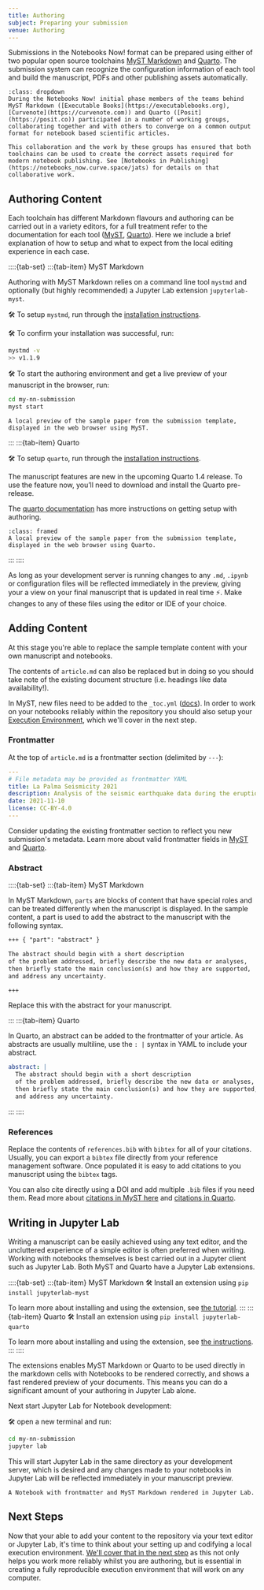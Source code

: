 ```yaml
---
title: Authoring
subject: Preparing your submission
venue: Authoring
---
```


Submissions in the Notebooks Now! format can be prepared using either of two popular open source toolchains [MyST Markdown](https://mystmd.org) and [Quarto](https://quarto.org). The submission system can recognize the configuration information of each tool and build the manuscript, PDFs and other publishing assets automatically.

```{note} Collaborative Open Source Development
:class: dropdown
During the Notebooks Now! initial phase members of the teams behind MyST Markdown ([Executable Books](https://executablebooks.org), [Curvenote](https://curvenote.com)) and Quarto ([Posit](https://posit.co)) participated in a number of working groups, collaborating together and with others to converge on a common output format for notebook based scientific articles.

This collaboration and the work by these groups has ensured that both toolchains can be used to create the correct assets required for modern notebook publishing. See [Notebooks in Publishing](https://notebooks_now.curve.space/jats) for details on that collaborative work.
```

## Authoring Content

Each toolchain has different Markdown flavours and authoring can be carried out in a variety editors, for a full treatment refer to the documentation for each tool ([MyST](https://mystmd.org/guide/quickstart-myst-documents), [Quarto](https://quarto.org/docs/manuscripts/)). Here we include a brief explanation of how to setup and what to expect from the local editing experience in each case.

::::{tab-set}
:::{tab-item} MyST Markdown

Authoring with MyST Markdown relies on a command line tool `mystmd` and optionally (but highly recommended) a Jupyter Lab extension `jupyterlab-myst`.

🛠 To setup `mystmd`, run through the [installation instructions](https://mystmd.org/guide/quickstart).

🛠 To confirm your installation was successful, run:

```bash
mystmd -v
>> v1.1.9
```

🛠 To start the authoring environment and get a live preview of your manuscript in the browser, run:

```bash
cd my-nn-submission
myst start
```

```{figure} images/myst-browser-preview.png
A local preview of the sample paper from the submission template, displayed in the web browser using MyST.
```

:::
:::{tab-item} Quarto

🛠 To setup `quarto`, run through the [installation instructions](https://quarto.org/docs/manuscripts/).

The manuscript features are new in the upcoming Quarto 1.4 release.
To use the feature now, you’ll need to download and install the Quarto pre-release.

The [quarto documentation](https://quarto.org/docs/manuscripts/) has more instructions on getting setup with authoring.

```{figure} images/quarto-browser-preview.png
:class: framed
A local preview of the sample paper from the submission template, displayed in the web browser using Quarto.
```

:::
::::

As long as your development server is running changes to any `.md`, `.ipynb` or configuration files will be reflected immediately in the preview, giving your a view on your final manuscript that is updated in real time ⚡️. Make changes to any of these files using the editor or IDE of your choice.

## Adding Content

At this stage you're able to replace the sample template content with your own manuscript and notebooks.

The contents of `article.md` can also be replaced but in doing so you should take note of the existing document structure (i.e. headings like data availability!).

In MyST, new files need to be added to the `_toc.yml` ([docs](https://mystmd.org/guide/table-of-contents)). In order to work on your notebooks reliably within the repository you should also setup your [Execution Environment](./environment.md), which we'll cover in the next step.

### Frontmatter

At the top of `article.md` is a frontmatter section (delimited by `---`):

```yaml
---
# File metadata may be provided as frontmatter YAML
title: La Palma Seismicity 2021
description: Analysis of the seismic earthquake data during the eruption
date: 2021-11-10
license: CC-BY-4.0
---
```

Consider updating the existing frontmatter section to reflect you new submission's metadata. Learn more about valid frontmatter fields in [MyST](https://mystmd.org/guide/frontmatter) and [Quarto](https://quarto.org/docs/authoring/front-matter.html).

### Abstract

::::{tab-set}
:::{tab-item} MyST Markdown

In MyST Markdown, `parts` are blocks of content that have special roles and can be treated differently when the manuscript is displayed. In the sample content, a part is used to add the abstract to the manuscript with the following syntax.

```md
+++ { "part": "abstract" }

The abstract should begin with a short description
of the problem addressed, briefly describe the new data or analyses,
then briefly state the main conclusion(s) and how they are supported,
and address any uncertainty.

+++
```

Replace this with the abstract for your manuscript.

:::
:::{tab-item} Quarto

In Quarto, an abstract can be added to the frontmatter of your article. As abstracts are usually multiline, use the `: |` syntax in YAML to include your abstract.

```yaml
abstract: |
  The abstract should begin with a short description
  of the problem addressed, briefly describe the new data or analyses,
  then briefly state the main conclusion(s) and how they are supported,
  and address any uncertainty.
```

:::
::::

### References

Replace the contents of `references.bib` with `bibtex` for all of your citations. Usually, you can export a `bibtex` file directly from your reference management software. Once populated it is easy to add citations to you manuscript using the `bibtex` tags.

You can also cite directly using a DOI and add multiple `.bib` files if you need them. Read more about [citations in MyST here](https://mystmd.org/guide/citations) and [citations in Quarto](https://quarto.org/docs/authoring/footnotes-and-citations).

## Writing in Jupyter Lab

Writing a manuscript can be easily achieved using any text editor, and the uncluttered experience of a simple editor is often preferred when writing. Working with notebooks themselves is best carried out in a Jupyter client such as Jupyter Lab. Both MyST and Quarto have a Jupyter Lab extensions.

::::{tab-set}
:::{tab-item} MyST Markdown
🛠 Install an extension using `pip install jupyterlab-myst`

To learn more about installing and using the extension, see [the tutorial](https://mystmd.org/guide/quickstart-jupyter-lab-myst).
:::
:::{tab-item} Quarto
🛠 Install an extension using `pip install jupyterlab-quarto`

To learn more about installing and using the extension, see [the instructions](https://quarto.org/docs/tools/jupyter-lab-extension.html).
:::
::::

The extensions enables MyST Markdown or Quarto to be used directly in the markdown cells with Notebooks to be rendered correctly, and shows a fast rendered preview of your documents. This means you can do a significant amount of your authoring in Jupyter Lab alone.

Next start Jupyter Lab for Notebook development:

🛠 open a new terminal and run:

```bash
cd my-nn-submission
jupyter lab
```

This will start Jupyter Lab in the same directory as your development server, which is desired and any changes made to your notebooks in Jupyter Lab will be reflected immediately in your manuscript preview.

```{figure} images/jupyterlab-myst.webp
A Notebook with frontmatter and MyST Markdown rendered in Jupyter Lab.
```

## Next Steps

Now that your able to add your content to the repository via your text editor or Jupyter Lab, it's time to think about your setting up and codifying a local execution environment. [We'll cover that in the next step](environment) as this not only helps you work more reliably whilst you are authoring, but is essential in creating a fully reproducible execution environment that will work on any computer.
